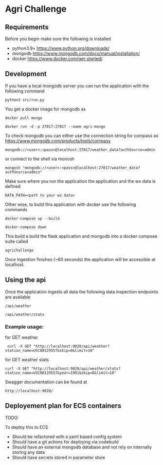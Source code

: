 # Agri Challenge

## Requirements

Before you begin make sure the following is installed

- python3.9+ https://www.python.org/downloads/
- mongodb https://www.mongodb.com/docs/manual/installation/
- docker https://www.docker.com/get-started/

## Development

If you have a local mongodb server you can run the application with the following command

```commandline
python3 src/run.py
```

You get a docker image for mongodb as 

```commandline
docker pull mongo
```

```commandline
docker run -d -p 27017:27017 --name agri-mongo
```
To check mongodb you can either use the connection string for compass as 
https://www.mongodb.com/products/tools/compass

```commandline
mongodb://<user>:<pass>@localhost:27017/weather_data?authSource=admin
```

or connect to the shell via monosh

```commandline
mongosh "mongodb://<user>:<pass>@localhost:27017/weather_data?authSource=admin"
```

Make sure where you run the application the application and the wx data is defined

```commandline
DATA_PATH=<path to your wx data>
```

Other wise, to build this application with docker use the following commands

```commandline
docker-compose up --build
```

```commandline
docker-compose down
```

This build a build the flask application and mongodb into a docker compose suite called

```commandline
agrichallenge
```

Once ingestion finishes (~60 seconds) the application will be accessible at localhost.

## Using the api

Once the application ingests all data the following data inspection endpoints are available

```commandline
/api/weather
```

```commandline
/api/weather/stats
```

### Example usage:

for GET weather

```commandline
 curl -X GET "http://localhost:9020/api/weather?station_name=USC00129557&skip=0&limit=10" 
```

for GET weather stats

```commandline
curl -X GET "http://localhost:9020/api/weather/stats?station_name=USC00129557&year=1991&skip=0&limit=10"
```

Swagger documentation can be found at 

```commandline
http://localhost:9020/
```

## Deployement plan for ECS containers

TODO:

To deploy this to ECS

- Should be refactored with a yaml based config system
- Should have a git actions for deploying via codebuild
- Should have an external mongodb database and not rely on internally storing any data
- Should have secrets stored in parameter store